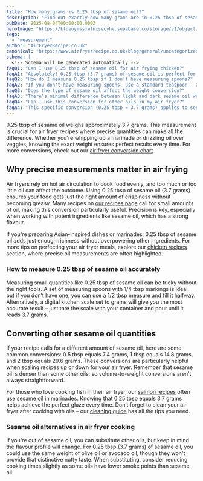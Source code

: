```yaml
---
title: "How many grams is 0.25 tbsp of sesame oil?"
description: "Find out exactly how many grams are in 0.25 tbsp of sesame oil with our easy UK conversion guide. Perfect for air fryer recipes!"
pubDate: 2025-08-04T00:00:00.000Z
heroImage: "https://klueoymssxwfnxsvcyhv.supabase.co/storage/v1/object/public/Shmucket/how-many-grams-is-025-tbsp-sesame-oil.webp"
tags:
  - "measurement"
author: "AirFryerRecipe.co.uk"
canonical: "https://www.airfryerrecipe.co.uk/blog/general/uncategorized/how-many-grams-is-025-tbsp-sesame-oil"
schema: |
  <!-- Schema will be generated automatically -->
faqQ1: "Can I use 0.25 tbsp of sesame oil for air frying chicken?"
faqA1: "Absolutely! 0.25 tbsp (3.7 grams) of sesame oil is perfect for adding flavour to air fried chicken without making it greasy. Mix it with soy sauce and garlic for a delicious marinade, then cook at 180°C for about 15-20 minutes, flipping halfway."
faqQ2: "How do I measure 0.25 tbsp if I don't have measuring spoons?"
faqA2: "If you don't have measuring spoons, use a standard teaspoon - 0.25 tbsp equals 3/4 tsp. Alternatively, use a digital kitchen scale to measure out 3.7 grams. For small quantities like this, scales are often more accurate than volume measurements."
faqQ3: "Does the type of sesame oil affect the weight conversion?"
faqA3: "There's minimal difference between light and dark sesame oil weights - both will be approximately 3.7 grams per 0.25 tbsp. However, dark sesame oil has a stronger flavour, so you might want to use slightly less if substituting it in a recipe that calls for light sesame oil."
faqQ4: "Can I use this conversion for other oils in my air fryer?"
faqA4: "This specific conversion (0.25 tbsp = 3.7 grams) applies to sesame oil. Other oils have different densities - for example, 0.25 tbsp of olive oil weighs about 3.4 grams. Always check specific conversions for different oils to ensure accurate measurements in your air fryer recipes."
---
```

<p>0.25 tbsp of sesame oil weighs approximately 3.7 grams. This measurement is crucial for air fryer recipes where precise quantities can make all the difference. Whether you're whipping up a marinade or drizzling oil over veggies, knowing the exact weight ensures perfect results every time. For more conversions, check out our <a href=https://www.airfryerrecipe.co.uk/air-fryer-conversion-chart>air fryer conversion chart</a>.</p>

<h2>Why precise measurements matter in air frying</h2>
<p>Air fryers rely on hot air circulation to cook food evenly, and too much or too little oil can affect the outcome. Using 0.25 tbsp of sesame oil (3.7 grams) ensures your food gets just the right amount of crispiness without becoming greasy. Many recipes on <a href=https://www.airfryerrecipe.co.uk/recipes>our recipes page</a> call for small amounts of oil, making this conversion particularly useful. Precision is key, especially when working with potent ingredients like sesame oil, which has a strong flavour.</p>
<p>If you're preparing Asian-inspired dishes or marinades, 0.25 tbsp of sesame oil adds just enough richness without overpowering other ingredients. For more tips on perfecting your air fryer meals, explore our <a href=https://www.airfryerrecipe.co.uk/recipe-category/chicken>chicken recipes</a> section, where precise oil measurements are often highlighted.</p>

<h3>How to measure 0.25 tbsp of sesame oil accurately</h3>
<p>Measuring small quantities like 0.25 tbsp of sesame oil can be tricky without the right tools. A set of measuring spoons with 1/4 tbsp markings is ideal, but if you don’t have one, you can use a 1/2 tbsp measure and fill it halfway. Alternatively, a digital kitchen scale set to grams will give you the most accurate result – just tare the scale with your container and pour until it reads 3.7 grams.</p>

<h2>Converting other sesame oil quantities</h2>
<p>If your recipe calls for a different amount of sesame oil, here are some common conversions: 0.5 tbsp equals 7.4 grams, 1 tbsp equals 14.8 grams, and 2 tbsp equals 29.6 grams. These conversions are particularly helpful when scaling recipes up or down for your air fryer. Remember that sesame oil is denser than some other oils, so volume-to-weight conversions aren’t always straightforward.</p>
<p>For those who love cooking fish in their air fryer, our <a href=https://www.airfryerrecipe.co.uk/recipe-category/salmon>salmon recipes</a> often use sesame oil in marinades. Knowing that 0.25 tbsp equals 3.7 grams helps achieve the perfect glaze every time. Don’t forget to clean your air fryer after cooking with oils – our <a href=https://www.airfryerrecipe.co.uk/air-fryer-cleaner>cleaning guide</a> has all the tips you need.</p>

<h3>Sesame oil alternatives in air fryer cooking</h3>
<p>If you're out of sesame oil, you can substitute other oils, but keep in mind the flavour profile will change. For 0.25 tbsp (3.7 grams) of sesame oil, you could use the same weight of olive oil or avocado oil, though they won't provide that distinctive nutty taste. When substituting, consider reducing cooking times slightly as some oils have lower smoke points than sesame oil.</p>
